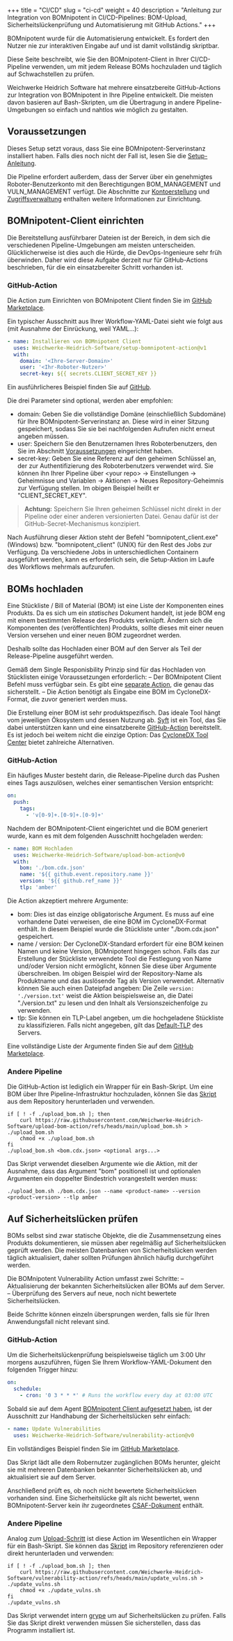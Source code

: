 +++
title = "CI/CD"
slug = "ci-cd"
weight = 40
description = "Anleitung zur Integration von BOMnipotent in CI/CD-Pipelines: BOM-Upload, Sicherheitslückenprüfung und Automatisierung mit GitHub Actions."
+++

BOMnipotent wurde für die Automatisierung entwickelt. Es fordert den Nutzer nie zur interaktiven Eingabe auf und ist damit vollständig skriptbar.

Diese Seite beschreibt, wie Sie den BOMnipotent-Client in Ihrer CI/CD-Pipeline verwenden, um mit jedem Release BOMs hochzuladen und täglich auf Schwachstellen zu prüfen.

Weichwerke Heidrich Software hat mehrere einsatzbereite GitHub-Actions zur Integration von BOMnipotent in Ihre Pipeline entwickelt. Die meisten davon basieren auf Bash-Skripten, um die Übertragung in andere Pipeline-Umgebungen so einfach und nahtlos wie möglich zu gestalten.

## Voraussetzungen

Dieses Setup setzt voraus, dass Sie eine BOMnipotent-Serverinstanz installiert haben. Falls dies noch nicht der Fall ist, lesen Sie die [Setup-Anleitung](/de/server/setup/).

Die Pipeline erfordert außerdem, dass der Server über ein genehmigtes Roboter-Benutzerkonto mit den Berechtigungen BOM_MANAGEMENT und VULN_MANAGEMENT verfügt. Die Abschnitte zur [Kontoerstellung](/de/client/basics/account-creation/) und [Zugriffsverwaltung](/de/client/manager/access-management/) enthalten weitere Informationen zur Einrichtung.

## BOMnipotent-Client einrichten

Die Bereitstellung ausführbarer Dateien ist der Bereich, in dem sich die verschiedenen Pipeline-Umgebungen am meisten unterscheiden. Glücklicherweise ist dies auch die Hürde, die DevOps-Ingenieure sehr früh überwinden. Daher wird diese Aufgabe derzeit nur für GitHub-Actions beschrieben, für die ein einsatzbereiter Schritt vorhanden ist.

### GitHub-Action

Die Action zum Einrichten von BOMnipotent Client finden Sie im [GitHub Marketplace](https://github.com/marketplace/actions/setup-bomnipotent-client).

Ein typischer Ausschnitt aus Ihrer Workflow-YAML-Datei sieht wie folgt aus (mit Ausnahme der Einrückung, weil YAML...):

```yaml {{ title="Typischer Setup Ausschnitt" }}
- name: Installieren von BOMnipotent Client
  uses: Weichwerke-Heidrich-Software/setup-bomnipotent-action@v1
  with:
    domain: '<Ihre-Server-Domain>'
    user: '<Ihr-Roboter-Nutzer>'
    secret-key: ${{ secrets.CLIENT_SECRET_KEY }} 
```

Ein ausführlicheres Beispiel finden Sie auf [GitHub](https://github.com/marketplace/actions/setup-bomnipotent-client).

Die drei Parameter sind optional, werden aber empfohlen:
- domain: Geben Sie die vollständige Domäne (einschließlich Subdomäne) für Ihre BOMnipotent-Serverinstanz an. Diese wird in einer Sitzung gespeichert, sodass Sie sie bei nachfolgenden Aufrufen nicht erneut angeben müssen.
- user: Speichern Sie den Benutzernamen Ihres Roboterbenutzers, den Sie im Abschnitt [Voraussetzungen](#voraussetzungen) eingerichtet haben.
- secret-key: Geben Sie eine Referenz auf den geheimen Schlüssel an, der zur Authentifizierung des Roboterbenutzers verwendet wird. Sie können ihn Ihrer Pipeline über \<your repo\> → Einstellungen → Geheimnisse und Variablen → Aktionen → Neues Repository-Geheimnis zur Verfügung stellen. Im obigen Beispiel heißt er "CLIENT_SECRET_KEY".

> **Achtung:** Speichern Sie Ihren geheimen Schlüssel nicht direkt in der Pipeline oder einer anderen versionierten Datei. Genau dafür ist der GitHub-Secret-Mechanismus konzipiert.

Nach Ausführung dieser Aktion steht der Befehl "bomnipotent_client.exe" (Windows) bzw. "bomnipotent_client" (UNIX) für den Rest des Jobs zur Verfügung. Da verschiedene Jobs in unterschiedlichen Containern ausgeführt werden, kann es erforderlich sein, die Setup-Aktion im Laufe des Workflows mehrmals aufzurufen.

## BOMs hochladen

Eine Stückliste / Bill of Material (BOM) ist eine Liste der Komponenten eines Produkts. Da es sich um ein *statisches* Dokument handelt, ist jede BOM eng mit einem bestimmten Release des Produkts verknüpft. Ändern sich die Komponenten des (veröffentlichten) Produkts, sollte dieses mit einer neuen Version versehen und einer neuen BOM zugeordnet werden.

Deshalb sollte das Hochladen einer BOM auf den Server als Teil der Release-Pipeline ausgeführt werden.

Gemäß dem Single Responisbility Prinzip sind für das Hochladen von Stücklisten einige Voraussetzungen erforderlich:
– Der BOMnipotent Client Befehl muss verfügbar sein. Es gibt eine [separate Action](#bomnipotent-client-einrichten), die genau das sicherstellt.
– Die Action benötigt als Eingabe eine BOM im CycloneDX-Format, die zuvor generiert werden muss.

Die Erstellung einer BOM ist sehr produktspezifisch. Das ideale Tool hängt vom jeweiligen Ökosystem und dessen Nutzung ab. [Syft](/de/integration/syft/) ist ein Tool, das Sie dabei unterstützen kann und eine einsatzbereite [GitHub-Action](https://github.com/anchore/sbom-action) bereitstellt. Es ist jedoch bei weitem nicht die einzige Option: Das [CycloneDX Tool Center](https://cyclonedx.org/tool-center/) bietet zahlreiche Alternativen.

### GitHub-Action

Ein häufiges Muster besteht darin, die Release-Pipeline durch das Pushen eines Tags auszulösen, welches einer semantischen Version entspricht:

```yaml {{ title="Tag Auslöser" }}
on:
  push:
    tags:
      - 'v[0-9]+.[0-9]+.[0-9]+'
```

Nachdem der BOMnipotent-Client eingerichtet und die BOM generiert wurde, kann es mit dem folgenden Ausschnitt hochgeladen werden:

```yaml {{ title="Typischer Hochladen Ausschnitt" }}
- name: BOM Hochladen
  uses: Weichwerke-Heidrich-Software/upload-bom-action@v0
  with:
    bom: './bom.cdx.json'
    name: '${{ github.event.repository.name }}'
    version: '${{ github.ref_name }}'
    tlp: 'amber'
```

Die Action akzeptiert mehrere Argumente:
- bom: Dies ist das einzige obligatorische Argument. Es muss auf eine vorhandene Datei verweisen, die eine BOM im CycloneDX-Format enthält. In diesem Beispiel wurde die Stückliste unter "./bom.cdx.json" gespeichert.
- name / version: Der CycloneDX-Standard erfordert für eine BOM keinen Namen und keine Version, BOMnipotent hingegen schon. Falls das zur Erstellung der Stückliste verwendete Tool die Festlegung von Name und/oder Version nicht ermöglicht, können Sie diese über Argumente überschreiben. Im obigen Beispiel wird der Repository-Name als Produktname und das auslösende Tag als Version verwendet. Alternativ können Sie auch einen Dateipfad angeben: Die Zeile `version: './version.txt'` weist die Aktion beispielsweise an, die Datei "./version.txt" zu lesen und den Inhalt als Versionszeichenfolge zu verwenden.
- tlp: Sie können ein TLP-Label angeben, um die hochgeladene Stückliste zu klassifizieren. Falls nicht angegeben, gilt das [Default-TLP](/de/server/configuration/optional/tlp-config/#default-tlp) des Servers.

Eine vollständige Liste der Argumente finden Sie auf dem [GitHub Marketplace](https://github.com/marketplace/actions/upload-bom-to-bomnipotent-server).

### Andere Pipeline

Die GitHub-Action ist lediglich ein Wrapper für ein Bash-Skript. Um eine BOM über Ihre Pipeline-Infrastruktur hochzuladen, können Sie das [Skript](https://github.com/Weichwerke-Heidrich-Software/upload-bom-action/blob/main/upload_bom.sh) aus dem Repository herunterladen und verwenden.

```
if [ ! -f ./upload_bom.sh ]; then
    curl https://raw.githubusercontent.com/Weichwerke-Heidrich-Software/upload-bom-action/refs/heads/main/upload_bom.sh > ./upload_bom.sh
    chmod +x ./upload_bom.sh
fi
./upload_bom.sh <bom.cdx.json> <optional args...>
```

Das Skript verwendet dieselben Argumente wie die Aktion, mit der Ausnahme, dass das Argument "bom" positionell ist und optionalen Argumenten ein doppelter Bindestrich vorangestellt werden muss:

```
./upload_bom.sh ./bom.cdx.json --name <product-name> --version <product-version> --tlp amber
```

## Auf Sicherheitslücken prüfen

BOMs selbst sind zwar statische Objekte, die die Zusammensetzung eines Produkts dokumentieren, sie müssen aber regelmäßig auf Sicherheitslücken geprüft werden. Die meisten Datenbanken von Sicherheitslücken werden täglich aktualisiert, daher sollten Prüfungen ähnlich häufig durchgeführt werden.

Die BOMnipotent Vulnerability Action umfasst zwei Schritte:
– Aktualisierung der bekannten Sicherheitslücken aller BOMs auf dem Server.
– Überprüfung des Servers auf neue, noch nicht bewertete Sicherheitslücken.

Beide Schritte können einzeln übersprungen werden, falls sie für Ihren Anwendungsfall nicht relevant sind.

### GitHub-Action

Um die Sicherheitslückenprüfung beispielsweise täglich um 3:00 Uhr morgens auszuführen, fügen Sie Ihrem Workflow-YAML-Dokument den folgenden Trigger hinzu:

```yaml {{ title="Regelmäßiger Auslöser" }}
on:
  schedule:
    - cron: '0 3 * * *' # Runs the workflow every day at 03:00 UTC
```

Sobald sie auf dem Agent [BOMnipotent Client aufgesetzt haben](#bomnipotent-client-einrichten), ist der Ausschnitt zur Handhabung der Sicherheitslücken sehr einfach:

```yaml {{ title="Typical vulnerability snippet" }}
- name: Update Vulnerabilities
  uses: Weichwerke-Heidrich-Software/vulnerability-action@v0
```

Ein vollständiges Beispiel finden Sie im [GitHub Marketplace](https://github.com/marketplace/actions/bomnipotent-server-vulnerability-check).

Das Skript lädt alle dem Robernutzer zugänglichen BOMs herunter, gleicht sie mit mehreren Datenbanken bekannter Sicherheitslücken ab, und aktualisiert sie auf dem Server.

Anschließend prüft es, ob noch nicht bewertete Sicherheitslücken vorhanden sind. Eine Sicherheitslücke gilt als nicht bewertet, wenn BOMnipotent-Server kein ihr zugeordnetes [CSAF-Dokument](https://www.csaf.io/) enthält.

### Andere Pipeline

Analog zum [Upload-Schritt](#boms-hochladen) ist diese Action im Wesentlichen ein Wrapper für ein Bash-Skript. Sie können das [Skript](https://github.com/Weichwerke-Heidrich-Software/vulnerability-action/blob/main/update_vulns.sh) im Repository referenzieren oder direkt herunterladen und verwenden:

```
if [ ! -f ./upload_bom.sh ]; then
    curl https://raw.githubusercontent.com/Weichwerke-Heidrich-Software/vulnerability-action/refs/heads/main/update_vulns.sh > ./update_vulns.sh
    chmod +x ./update_vulns.sh
fi
./update_vulns.sh
```

Das Skript verwendet intern [grype](/de/integration/grype/) um auf Sicherheitslücken zu prüfen. Falls Sie das Skript direkt verwenden müssen Sie sicherstellen, dass das Programm installiert ist.
